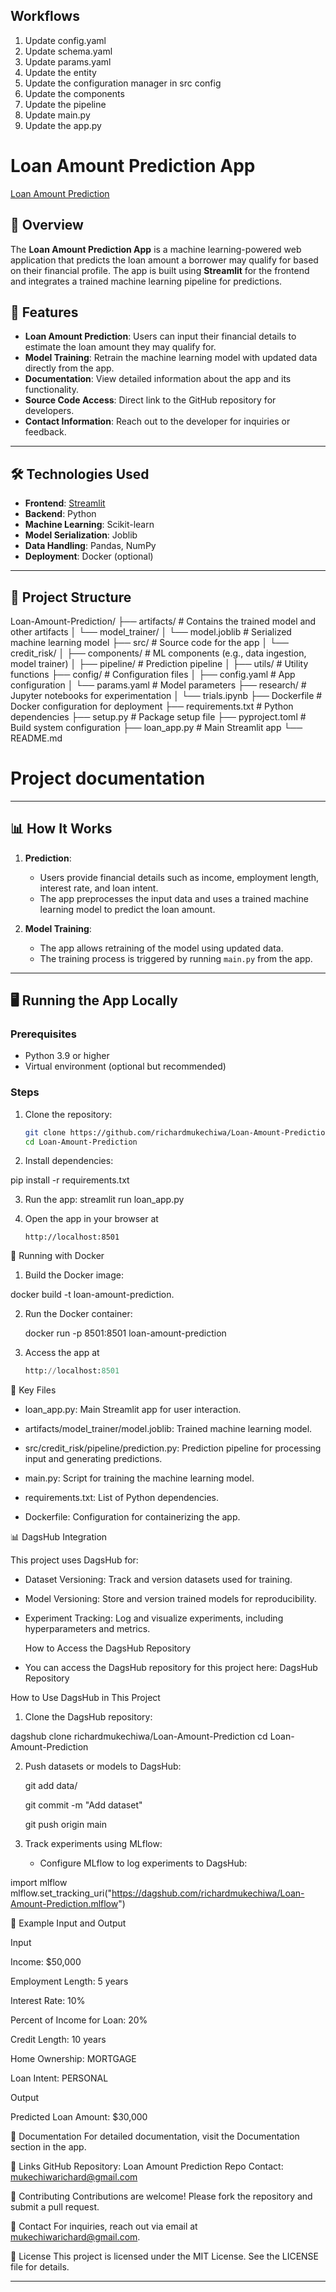 ## Workflows

1. Update config.yaml
2. Update schema.yaml
3. Update params.yaml
4. Update the entity
5. Update the configuration manager in src config
6. Update the components
7. Update the pipeline
8. Update main.py
9. Update the app.py

# Loan Amount Prediction App

[Loan Amount Prediction](https://loan-amount-prediction-v5wxdubjubukkct6memh5n.streamlit.app/)

## 📖 Overview
The **Loan Amount Prediction App** is a machine learning-powered web application that predicts the loan amount a borrower may qualify for based on their financial profile. The app is built using **Streamlit** for the frontend and integrates a trained machine learning pipeline for predictions.


## 🚀 Features
- **Loan Amount Prediction**: Users can input their financial details to estimate the loan amount they may qualify for.
- **Model Training**: Retrain the machine learning model with updated data directly from the app.
- **Documentation**: View detailed information about the app and its functionality.
- **Source Code Access**: Direct link to the GitHub repository for developers.
- **Contact Information**: Reach out to the developer for inquiries or feedback.

---

## 🛠️ Technologies Used
- **Frontend**: [Streamlit](https://streamlit.io/)
- **Backend**: Python
- **Machine Learning**: Scikit-learn
- **Model Serialization**: Joblib
- **Data Handling**: Pandas, NumPy
- **Deployment**: Docker (optional)

---

## 📂 Project Structure

Loan-Amount-Prediction/ ├── artifacts/ # Contains the trained model and other artifacts │ └── model_trainer/ │ └── model.joblib # Serialized machine learning model ├── src/ # Source code for the app │ └── credit_risk/ │ ├── components/ # ML components (e.g., data ingestion, model trainer) │ ├── pipeline/ # Prediction pipeline │ ├── utils/ # Utility functions ├── config/ # Configuration files │ ├── config.yaml # App configuration │ └── params.yaml # Model parameters ├── research/ # Jupyter notebooks for experimentation │ └── trials.ipynb ├── Dockerfile # Docker configuration for deployment ├── requirements.txt # Python dependencies ├── setup.py # Package setup file ├── pyproject.toml # Build system configuration ├── loan_app.py # Main Streamlit app └── README.md

# Project documentation


---

## 📊 How It Works
1. **Prediction**:
   - Users provide financial details such as income, employment length, interest rate, and loan intent.
   - The app preprocesses the input data and uses a trained machine learning model to predict the loan amount.

2. **Model Training**:
   - The app allows retraining of the model using updated data.
   - The training process is triggered by running `main.py` from the app.

---

## 🖥️ Running the App Locally

### Prerequisites
- Python 3.9 or higher
- Virtual environment (optional but recommended)

### Steps
1. Clone the repository:
   ```bash
   git clone https://github.com/richardmukechiwa/Loan-Amount-Prediction.git
   cd Loan-Amount-Prediction

2. Install dependencies:

pip install -r requirements.txt

3. Run the app:
streamlit run loan_app.py

4. Open the app in your browser at
   
   ```
   http://localhost:8501
   
   ```
   

🐳 Running with Docker

1. Build the Docker image:
   
  docker build -t loan-amount-prediction.
  
2. Run the Docker container:

   docker run -p 8501:8501 loan-amount-prediction

3. Access the app at
   ```python
   http://localhost:8501
   ```

📁 Key Files

- loan_app.py: Main Streamlit app for user interaction.

- artifacts/model_trainer/model.joblib: Trained machine learning model.
  
- src/credit_risk/pipeline/prediction.py: Prediction pipeline for processing input and 
  generating predictions.

- main.py: Script for training the machine learning model.
  
- requirements.txt: List of Python dependencies.
  
- Dockerfile: Configuration for containerizing the app.

📊 DagsHub Integration

This project uses DagsHub for:

- Dataset Versioning: Track and version datasets used for training.

- Model Versioning: Store and version trained models for reproducibility.
  
- Experiment Tracking: Log and visualize experiments, including hyperparameters and metrics.
  
  How to Access the DagsHub Repository
  
- You can access the DagsHub repository for this project here: DagsHub Repository

How to Use DagsHub in This Project

1. Clone the DagsHub repository:

dagshub clone richardmukechiwa/Loan-Amount-Prediction
cd Loan-Amount-Prediction

2. Push datasets or models to DagsHub:

   git add data/
   
   git commit -m "Add dataset"
   
   git push origin main

4. Track experiments using MLflow:
   - Configure MLflow to log experiments to DagsHub:

import mlflow
mlflow.set_tracking_uri("https://dagshub.com/richardmukechiwa/Loan-Amount-Prediction.mlflow")  


🧪 Example Input and Output

Input

Income: $50,000

Employment Length: 5 years

Interest Rate: 10%

Percent of Income for Loan: 20%

Credit Length: 10 years

Home Ownership: MORTGAGE

Loan Intent: PERSONAL

Output

Predicted Loan Amount: $30,000

📜 Documentation
For detailed documentation, visit the Documentation section in the app.

🔗 Links
GitHub Repository: Loan Amount Prediction Repo
Contact: mukechiwarichard@gmail.com

🤝 Contributing
Contributions are welcome! Please fork the repository and submit a pull request.

📧 Contact
For inquiries, reach out via email at mukechiwarichard@gmail.com.

📝 License
This project is licensed under the MIT License. See the LICENSE file for details.



---


